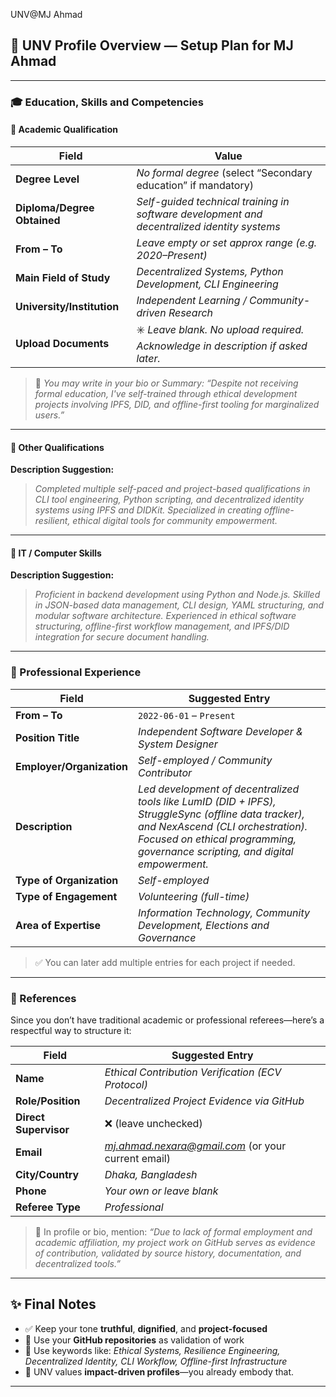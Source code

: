 UNV@MJ Ahmad

## 🧭 UNV Profile Overview — Setup Plan for MJ Ahmad

---

### 🎓 Education, Skills and Competencies

#### 🔹 Academic Qualification

| Field | Value |
|------|-------|
| **Degree Level** | *No formal degree* (select “Secondary education” if mandatory) |
| **Diploma/Degree Obtained** | *Self-guided technical training in software development and decentralized identity systems* |
| **From – To** | *Leave empty or set approx range (e.g. 2020–Present)* |
| **Main Field of Study** | *Decentralized Systems, Python Development, CLI Engineering* |
| **University/Institution** | *Independent Learning / Community-driven Research* |
| **Upload Documents** | ✳️ _Leave blank. No upload required. Acknowledge in description if asked later._ |

> 🧠 *You may write in your bio or Summary: “Despite not receiving formal education, I've self-trained through ethical development projects involving IPFS, DID, and offline-first tooling for marginalized users.”*

---

#### 🔹 Other Qualifications

**Description Suggestion:**

> _Completed multiple self-paced and project-based qualifications in CLI tool engineering, Python scripting, and decentralized identity systems using IPFS and DIDKit. Specialized in creating offline-resilient, ethical digital tools for community empowerment._

---

#### 🔹 IT / Computer Skills

**Description Suggestion:**

> _Proficient in backend development using Python and Node.js. Skilled in JSON-based data management, CLI design, YAML structuring, and modular software architecture. Experienced in ethical software structuring, offline-first workflow management, and IPFS/DID integration for secure document handling._

---

### 💼 Professional Experience

| Field | Suggested Entry |
|-------|------------------|
| **From – To** | `2022-06-01` – `Present` |
| **Position Title** | *Independent Software Developer & System Designer* |
| **Employer/Organization** | *Self-employed / Community Contributor* |
| **Description** | _Led development of decentralized tools like LumID (DID + IPFS), StruggleSync (offline data tracker), and NexAscend (CLI orchestration). Focused on ethical programming, governance scripting, and digital empowerment._ |
| **Type of Organization** | *Self-employed* |
| **Type of Engagement** | *Volunteering (full-time)* |
| **Area of Expertise** | *Information Technology, Community Development, Elections and Governance* |

> ✅ You can later add multiple entries for each project if needed.

---

### 🧾 References

Since you don’t have traditional academic or professional referees—here’s a respectful way to structure it:

| Field | Suggested Entry |
|-------|------------------|
| **Name** | *Ethical Contribution Verification (ECV Protocol)* |
| **Role/Position** | *Decentralized Project Evidence via GitHub* |
| **Direct Supervisor** | ❌ (leave unchecked) |
| **Email** | *mj.ahmad.nexara@gmail.com* (or your current email) |
| **City/Country** | *Dhaka, Bangladesh* |
| **Phone** | *Your own or leave blank* |
| **Referee Type** | *Professional* |

> 🧠 In profile or bio, mention: *“Due to lack of formal employment and academic affiliation, my project work on GitHub serves as evidence of contribution, validated by source history, documentation, and decentralized tools.”*

---

## ✨ Final Notes

- ✅ Keep your tone **truthful**, **dignified**, and **project-focused**
- 📂 Use your **GitHub repositories** as validation of work
- 🧩 Use keywords like: _Ethical Systems, Resilience Engineering, Decentralized Identity, CLI Workflow, Offline-first Infrastructure_
- 💬 UNV values **impact-driven profiles**—you already embody that.

---

